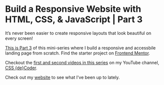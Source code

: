 # Build a Responsive Website with HTML, CSS, & JavaScript | Part 3

 It’s never been easier to create responsive layouts that look beautiful on every screen!

[This is Part 3](https://youtu.be/8qNubdMMDRs) of this mini-series where I build a responsive and accessbile landing page from scratch. Find the starter project on [Frontend Mentor](https://www.frontendmentor.io/challenges/news-homepage-H6SWTa1MFl).

Checkout the [first and second videos in this series](https://youtube.com/playlist?list=PLwxjxOMEOIWoy0ONzIOMJAXnj6KYqdnFO&si=wbI8s0qbyv0IbCOZ) on my YouTube channel, [CSS {de}Coder](https://www.youtube.com/@CSSdeCoder). 

Check out my [website](https://allisonmleggett.netlify.app/) to see what I've been up to lately.